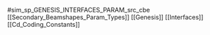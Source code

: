 #sim_sp_GENESIS_INTERFACES_PARAM_src_cbe
[[Secondary_Beamshapes_Param_Types]]
[[Genesis]]
[[Interfaces]]
[[Cd_Coding_Constants]]
